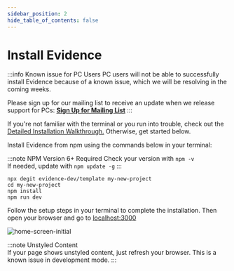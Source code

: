 ```yaml
---
sidebar_position: 2
hide_table_of_contents: false
---
```


# Install Evidence

:::info Known issue for PC Users
PC users will not be able to successfully install Evidence because of a known issue, which we will be resolving in the coming weeks. 

Please sign up for our mailing list to receive an update when we release support for PCs:
**[Sign Up for Mailing List](http://eepurl.com/htt4ob)**
:::

If you're not familiar with the terminal or you run into trouble, check out the [Detailed Installation Walkthrough.](/walkthroughs/installation) Otherwise, get started below.

Install Evidence from npm using the commands below in your terminal:

:::note NPM Version 6+ Required
Check your version with `npm -v`<br/>
If needed, update with `npm update -g`
:::

```shell
npx degit evidence-dev/template my-new-project
cd my-new-project 
npm install 
npm run dev
```

Follow the setup steps in your terminal to complete the installation. Then open your browser and go to [localhost:3000](http://localhost:3000)

<div style={{textAlign: 'center'}}>

![home-screen-initial](/img/hello-world-gradient.png)

</div>

:::note Unstyled Content    
If your page shows unstyled content, just refresh your browser. This is a known issue in development mode.
:::





